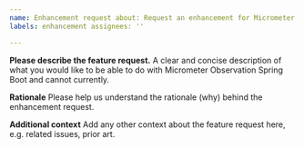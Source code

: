 ```yaml
---
name: Enhancement request about: Request an enhancement for Micrometer Observation Spring Boot title: ''
labels: enhancement assignees: ''

---
```


**Please describe the feature request.**
A clear and concise description of what you would like to be able to do with Micrometer Observation Spring Boot and cannot currently.

**Rationale**
Please help us understand the rationale (why) behind the enhancement request.

**Additional context**
Add any other context about the feature request here, e.g. related issues, prior art.
